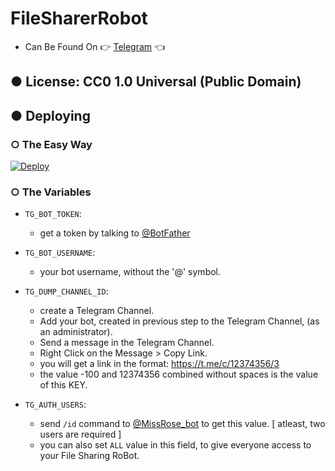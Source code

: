 # FileSharerRobot

- Can Be Found On 👉 [Telegram](https://t.me/FileSharerRobot) 👈


## ● License: CC0 1.0 Universal (Public Domain)


## ● Deploying
### ○ The Easy Way	
[![Deploy](https://www.herokucdn.com/deploy/button.svg)](https://heroku.com/deploy?template=https://github.com/AmineSoukara/XFilesRobot/tree/master)

### ○ The Variables

- `TG_BOT_TOKEN`: 
  - get a token by talking to [@BotFather](https://telegram.dog/BotFather)

- `TG_BOT_USERNAME`:
  - your bot username, without the '@' symbol.

- `TG_DUMP_CHANNEL_ID`:
  - create a Telegram Channel.
  - Add your bot, created in previous step to the Telegram Channel, (as an administrator).
  - Send a message in the Telegram Channel.
  - Right Click on the Message > Copy Link.
  - you will get a link in the format: https://t.me/c/12374356/3
  - the value -100 and 12374356 combined without spaces is the value of this KEY.

- `TG_AUTH_USERS`:
  - send `/id` command to [@MissRose_bot](https://telegram.dog/MissRose_bot) to get this value. [ atleast, two users are required ]
  - you can also set `ALL` value in this field, to give everyone access to your File Sharing RoBot.

